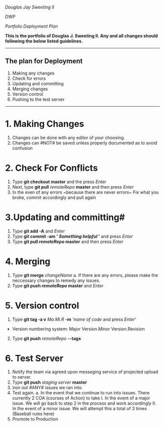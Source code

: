 *Douglas Jay Sweeting II*

*DWP*

*Portfolio Deployment Plan*



**This is the portfolio of Douglas J. Sweeting II. Any and all changes should following the below listed guidelines.** 

---
## The plan for Deployment
1. Making any changes
2. Check for errors
3. Updating and committing
4. Merging changes 
5. Version control
5. Pushing to the test server


---
# 1.  Making Changes #
1. Changes can be done with any editor of your choosing.
2. Changes can #NOT# be saved unless properly documented as to avoid confusion

# 2.  Check For Conflicts #
1.  Type **git checkout master** and the press *Enter* 
2.  Next, type **git pull** *remoteRepo* **master** and then press *Enter*
3. In the even of any errors ~because there are never errors~ Fix what you broke, commit accordingly and pull again

# 3.Updating and committing#
1.  Type **git add -A** and *Enter*
2.  Type **git commit -am ' _Something helpful_ '** and press *Enter*
3.  Type **git pull _remoteRepo_ master** and then press *Enter*

# 4. Merging #
1.  Type **git merge** *changeName*
    a. If there are any errors, please make the neccessary changes to remedy any issues.   
2.  Type **git push _remoteRepo_ master** and *Enter*	

# 5. Version control #
1.  Type **git tag -a v** *Ma.Mi.R* **-m** *'name of code* and press *Enter*'
- Version numbering system: Major Version.Minor Version.Revision
2.  Type **git push** *remoteRepo* **--tags**

# 6.  Test Server  #
1.  Notify the team via agreed upon messeging service of projected upload to server.
2.  Type **git push** *staging server* **master**
3.  Iron out #ANY# issues we ran into.
4.  Test again.
    a. In the event that we continue to run into issues. There currently 2 COA (courses of Action) to take
        I.  In the event of a major issue. We will go back to step 2 in the process and work accordingly
        II. In the event of a minor issue. We will attempt this a total of 3 times (Baseball rules here)
5.  Promote to Production